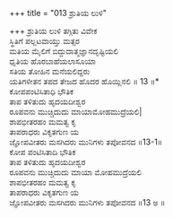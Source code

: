 +++
title = "013 ಶ್ರುತಿಯ ಲುಳಿ"

+++
ಶ್ರುತಿಯ ಲುಳಿ ತಗ್ಗಿತು ವಿವೇಕ  
ಸ್ಥಿತಿಗೆ ಪಲ್ಲಟವಾಯ್ತು ಮತ್ಸರ   
ಮತಿಯ ಮೈಲಿಗೆ ಬಿದ್ದುದಾತ್ಮಜ್ಞಾನದೃಷ್ಟಿಯಲಿ   
ಧೃತಿಯ ಹೊರಬಾಹೆಯಲಾಸೂಯಾ  
ಸತಿಯ ತೋಹಿನ ಮನೆಯಲಿದ್ದರು  
ಯತಿಗಳೀತನ ತಪದ ತೇಜದ ಹೊದರ ಹೊಯ್ಲಿನಲಿ  ॥ 13 ॥*  
ಕೋಪಪಂಟಿಸಿತಾಧಿ ಭೌತಿಕ  
ತಾಪ ತಳಿತುದು ಹೃದಯದೀಶ್ವರ   
ರೂಪವನು ಮುಚ್ಚಿದುದು ಮಾಯಾಮೋಹಮುದ್ರೆಯಲಿ|  
ಶಾಪಭೀತರಹಂ ಮಮತ್ವ ಕೃ  
ತಾಪರಾಧರು ವಿಕೃತಗುಣ ಯ  
ಜ್ಞೋಪವೀತರು ಮಸಗಿದರು ಮುನಿಗಳು ತಪೋವನದ ॥13-1॥  
ಕೋಪ ಪಂಟಿಸಿತಾದಿ ಭೌತಿಕ   
ತಾಪ ತಳಿತುದು ಹೃದಯದೀಶ್ವರ  
ರೂಪವನು ಮುಚ್ಚಿದುದು ಮಾಯಾ ಮೋಹಮುದ್ರೆಯಲಿ   
ಶಾಪಭೀತರಹಂ ಮಮತ್ವ ಕೃ  
ತಾಪರಾಧರು ವಿಕೃತಗುಣ ಯ  
ಜ್ಞೋಪವೀತರು ಮಸಗಿದರು ಮುನಿಗಳು ತಪೋವನದ     ॥13 ಅ ॥